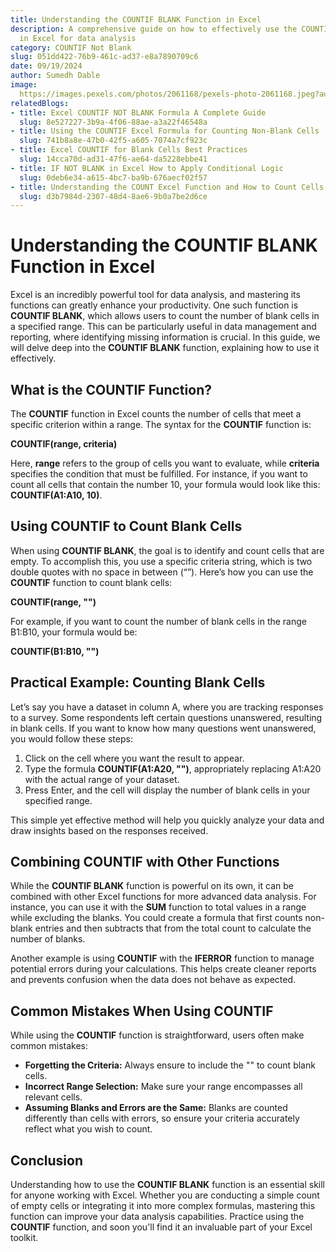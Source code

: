 ```yaml
---
title: Understanding the COUNTIF BLANK Function in Excel
description: A comprehensive guide on how to effectively use the COUNTIF BLANK function
  in Excel for data analysis
category: COUNTIF Not Blank
slug: 051dd422-76b9-461c-ad37-e8a7890709c6
date: 09/19/2024
author: Sumedh Dable
image: 
  https://images.pexels.com/photos/2061168/pexels-photo-2061168.jpeg?auto=compress&cs=tinysrgb&w=600
relatedBlogs:
- title: Excel COUNTIF NOT BLANK Formula A Complete Guide
  slug: 8e527227-3b9a-4f06-88ae-a3a22f46548a
- title: Using the COUNTIF Excel Formula for Counting Non-Blank Cells
  slug: 741b8a8e-47b0-42f5-a605-7074a7cf923c
- title: Excel COUNTIF for Blank Cells Best Practices
  slug: 14cca70d-ad31-47f6-ae64-da5228ebbe41
- title: IF NOT BLANK in Excel How to Apply Conditional Logic
  slug: 0deb6e34-a615-4bc7-ba9b-676aecf02f57
- title: Understanding the COUNT Excel Function and How to Count Cells in a Range
  slug: d3b7984d-2307-48d4-8ae6-9b0a7be2d6ce
---
```


# Understanding the COUNTIF BLANK Function in Excel

Excel is an incredibly powerful tool for data analysis, and mastering its functions can greatly enhance your productivity. One such function is **COUNTIF BLANK**, which allows users to count the number of blank cells in a specified range. This can be particularly useful in data management and reporting, where identifying missing information is crucial. In this guide, we will delve deep into the **COUNTIF BLANK** function, explaining how to use it effectively.

## What is the COUNTIF Function?

The **COUNTIF** function in Excel counts the number of cells that meet a specific criterion within a range. The syntax for the **COUNTIF** function is:

**COUNTIF(range, criteria)**

Here, **range** refers to the group of cells you want to evaluate, while **criteria** specifies the condition that must be fulfilled. For instance, if you want to count all cells that contain the number 10, your formula would look like this: **COUNTIF(A1:A10, 10)**.

## Using COUNTIF to Count Blank Cells

When using **COUNTIF BLANK**, the goal is to identify and count cells that are empty. To accomplish this, you use a specific criteria string, which is two double quotes with no space in between (“”). Here’s how you can use the **COUNTIF** function to count blank cells:

**COUNTIF(range, "")**

For example, if you want to count the number of blank cells in the range B1:B10, your formula would be:

**COUNTIF(B1:B10, "")**

## Practical Example: Counting Blank Cells

Let’s say you have a dataset in column A, where you are tracking responses to a survey. Some respondents left certain questions unanswered, resulting in blank cells. If you want to know how many questions went unanswered, you would follow these steps:

1. Click on the cell where you want the result to appear.
2. Type the formula **COUNTIF(A1:A20, "")**, appropriately replacing A1:A20 with the actual range of your dataset.
3. Press Enter, and the cell will display the number of blank cells in your specified range.

This simple yet effective method will help you quickly analyze your data and draw insights based on the responses received.

## Combining COUNTIF with Other Functions

While the **COUNTIF BLANK** function is powerful on its own, it can be combined with other Excel functions for more advanced data analysis. For instance, you can use it with the **SUM** function to total values in a range while excluding the blanks. You could create a formula that first counts non-blank entries and then subtracts that from the total count to calculate the number of blanks.

Another example is using **COUNTIF** with the **IFERROR** function to manage potential errors during your calculations. This helps create cleaner reports and prevents confusion when the data does not behave as expected.

## Common Mistakes When Using COUNTIF

While using the **COUNTIF** function is straightforward, users often make common mistakes:

- **Forgetting the Criteria:** Always ensure to include the "" to count blank cells.
- **Incorrect Range Selection:** Make sure your range encompasses all relevant cells.
- **Assuming Blanks and Errors are the Same:** Blanks are counted differently than cells with errors, so ensure your criteria accurately reflect what you wish to count.

## Conclusion

Understanding how to use the **COUNTIF BLANK** function is an essential skill for anyone working with Excel. Whether you are conducting a simple count of empty cells or integrating it into more complex formulas, mastering this function can improve your data analysis capabilities. Practice using the **COUNTIF** function, and soon you'll find it an invaluable part of your Excel toolkit.